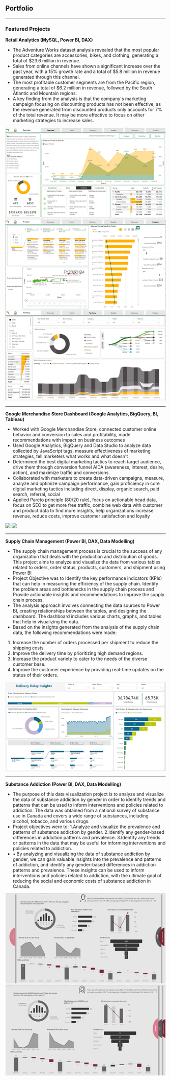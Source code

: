 ## Portfolio

---

### Featured Projects

**Retail Analytics (MySQL, Power BI, DAX)**
- The Adventure Works dataset analysis revealed that the most popular product categories are accessories, bikes, and clothing, generating a total of $23.6 million in revenue.
- Sales from online channels have shown a significant increase over the past year, with a 15% growth rate and a total of $5.8 million in revenue generated through this channel.
- The most profitable customer segments are from the Pacific region, generating a total of $6.2 million in revenue, followed by the South Atlantic and Mountain regions.
- A key finding from the analysis is that the company's marketing campaign focusing on discounting products has not been effective, as the revenue generated from discounted products only accounts for 7% of the total revenue. It may be more effective to focus on other marketing strategies to increase sales.
  
<img src="images/Retail Screenshot 1.png?raw=true"/>
<img src="images/Retail Screenshot 2.png?raw=true"/>
<img src="images/Retail Screenshot 3.png?raw=true"/>

---
**Google Merchandise Store Dashboard (Google Analytics, BigQuery, BI, Tableau)**
- Worked with Google Merchandise Store, connected customer online behavior and conversion to sales and profitability, made recommendations with impact on business outcomes
- Used Google Analytics, BigQuery and Data Studio to analyze data collected by JavaScript tags, measure effectiveness of marketing strategies, tell marketers what works and what doesn't
- Determined the best digital marketing tactics to reach target audience, drive them through conversion funnel AIDA (awareness, interest, desire, action), and maximize traffic and conversions
- Collaborated with marketers to create data-driven campaigns, measure, analyze and optimize campaign performance, gain proficiency in core digital marketing tactics including direct, display, organic search, paid search, referral, social
- Applied Pareto principle (80/20 rule), focus on actionable head data, focus on SEO to get more free traffic, combine web data with customer and product data to find more insights, help organizations increase revenue, reduce costs, improve customer satisfaction and loyalty
  
<img src="images/Google Analytics 1.png?raw=true"/>
<img src="images/Google Analytic KPI.png?raw=true"/>

---
**Supply Chain Management (Power BI, DAX, Data Modelling)**
- The supply chain management process is crucial to the success of any organization that deals with the production and distribution of goods. This project aims to analyze and visualize the data from various tables related to orders, order status, products, customers, and shipment using Power BI
- Project Objective was to Identify the key performance indicators (KPIs) that can help in measuring the efficiency of the supply chain. Identify the problem areas and bottlenecks in the supply chain process and Provide actionable insights and recommendations to improve the supply chain process.
- The analysis approach involves connecting the data sources to Power BI, creating relationships between the tables, and designing the dashboard. The dashboard includes various charts, graphs, and tables that help in visualizing the data.
- Based on the insights generated from the analysis of the supply chain data, the following recommendations were made:
1.	Increase the number of orders processed per shipment to reduce the shipping costs.
2.	Improve the delivery time by prioritizing high demand regions.
3.	Increase the product variety to cater to the needs of the diverse customer base.
4.	Improve the customer experience by providing real-time updates on the status of their orders.

<img src="images/Supply Chain ScreenShot 1.png"/>

---
**Substance Addiction (Power BI, DAX, Data Modelling)**
- The purpose of this data visualization project is to analyze and visualize the data of substance addiction by gender in order to identify trends and patterns that can be used to inform interventions and policies related to addiction. The data was obtained from a national survey of substance use in Canada and covers a wide range of substances, including alcohol, tobacco, and various drugs.
- Project objectives were to: 1.Analyze and visualize the prevalence and patterns of substance addiction by gender. 2.Identify any gender-based differences in addiction patterns and prevalence. 3.Identify any trends or patterns in the data that may be useful for informing interventions and policies related to addiction.
- •	By analyzing and visualizing the data of substance addiction by gender, we can gain valuable insights into the prevalence and patterns of addiction, and identify any gender-based differences in addiction patterns and prevalence. These insights can be used to inform interventions and policies related to addiction, with the ultimate goal of reducing the social and economic costs of substance addiction in Canada.

<img src="images/Substance Screenshot 1.png"/>
<img src="images/Substance Screenshot 2.png"/>
